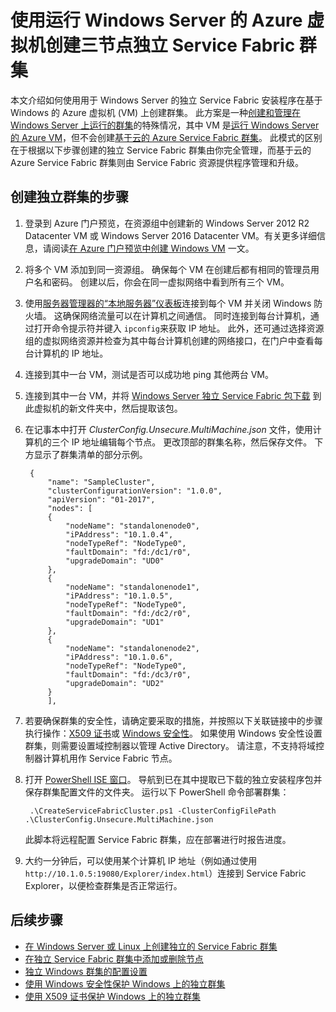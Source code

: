 <properties
    pageTitle="使用运行 Windows 的 Azure VM 创建独立群集 | Azure"
    description="了解如何创建和管理运行 Windows Server 的 Azure 虚拟机上的 Azure Service Fabric 群集。"
    services="service-fabric"
    documentationcenter=".net"
    author="rwike77"
    manager="timlt"
    editor="" />
<tags
    ms.assetid="7eeb40d2-fb22-4a77-80ca-f1b46b22edbc"
    ms.service="service-fabric"
    ms.devlang="dotnet"
    ms.topic="article"
    ms.tgt_pltfrm="NA"
    ms.workload="NA"
    ms.date="03/24/2017"
    wacn.date="05/15/2017"
    ms.author="ryanwi;chackdan"
    ms.translationtype="Human Translation"
    ms.sourcegitcommit="457fc748a9a2d66d7a2906b988e127b09ee11e18"
    ms.openlocfilehash="0b59fc74b8ea29f7b6d9d487e541a11f4c08fbce"
    ms.contentlocale="zh-cn"
    ms.lasthandoff="05/05/2017" />

# <a name="create-a-three-node-standalone-service-fabric-cluster-with-azure-virtual-machines-running-windows-server"></a>使用运行 Windows Server 的 Azure 虚拟机创建三节点独立 Service Fabric 群集
本文介绍如何使用用于 Windows Server 的独立 Service Fabric 安装程序在基于 Windows 的 Azure 虚拟机 (VM) 上创建群集。 此方案是一种[创建和管理在 Windows Server 上运行的群集](/documentation/articles/service-fabric-cluster-creation-for-windows-server/)的特殊情况，其中 VM 是[运行 Windows Server 的 Azure VM](/documentation/articles/virtual-machines-windows-hero-tutorial/)，但不会创建[基于云的 Azure Service Fabric 群集](/documentation/articles/service-fabric-cluster-creation-via-portal/)。 此模式的区别在于根据以下步骤创建的独立 Service Fabric 群集由你完全管理，而基于云的 Azure Service Fabric 群集则由 Service Fabric 资源提供程序管理和升级。

## <a name="steps-to-create-the-standalone-cluster"></a>创建独立群集的步骤
1. 登录到 Azure 门户预览，在资源组中创建新的 Windows Server 2012 R2 Datacenter VM 或 Windows Server 2016 Datacenter VM。有关更多详细信息，请阅读[在 Azure 门户预览中创建 Windows VM](/documentation/articles/virtual-machines-windows-hero-tutorial/) 一文。
2. 将多个 VM 添加到同一资源组。 确保每个 VM 在创建后都有相同的管理员用户名和密码。 创建以后，你会在同一虚拟网络中看到所有三个 VM。
3. 使用[服务器管理器的“本地服务器”仪表板](https://technet.microsoft.com/zh-cn/library/jj134147.aspx)连接到每个 VM 并关闭 Windows 防火墙。 这确保网络流量可以在计算机之间通信。 同时连接到每台计算机，通过打开命令提示符并键入 `ipconfig`来获取 IP 地址。 此外，还可通过选择资源组的虚拟网络资源并检查为其中每台计算机创建的网络接口，在门户中查看每台计算机的 IP 地址。
4. 连接到其中一台 VM，测试是否可以成功地 ping 其他两台 VM。
5. 连接到其中一台 VM，并将 [Windows Server 独立 Service Fabric 包下载](http://go.microsoft.com/fwlink/?LinkId=730690) 到此虚拟机的新文件夹中，然后提取该包。
6. 在记事本中打开 *ClusterConfig.Unsecure.MultiMachine.json* 文件，使用计算机的三个 IP 地址编辑每个节点。 更改顶部的群集名称，然后保存文件。  下方显示了群集清单的部分示例。

        {
            "name": "SampleCluster",
            "clusterConfigurationVersion": "1.0.0",
            "apiVersion": "01-2017",
            "nodes": [
            {
                "nodeName": "standalonenode0",
                "iPAddress": "10.1.0.4",
                "nodeTypeRef": "NodeType0",
                "faultDomain": "fd:/dc1/r0",
                "upgradeDomain": "UD0"
            },
            {
                "nodeName": "standalonenode1",
                "iPAddress": "10.1.0.5",
                "nodeTypeRef": "NodeType0",
                "faultDomain": "fd:/dc2/r0",
                "upgradeDomain": "UD1"
            },
            {
                "nodeName": "standalonenode2",
                "iPAddress": "10.1.0.6",
                "nodeTypeRef": "NodeType0",
                "faultDomain": "fd:/dc3/r0",
                "upgradeDomain": "UD2"
            }
            ],

7. 若要确保群集的安全性，请确定要采取的措施，并按照以下关联链接中的步骤执行操作：[X509 证书](/documentation/articles/service-fabric-windows-cluster-x509-security/)或 [Windows 安全性](/documentation/articles/service-fabric-windows-cluster-windows-security/)。 如果使用 Windows 安全性设置群集，则需要设置域控制器以管理 Active Directory。 请注意，不支持将域控制器计算机用作 Service Fabric 节点。
8. 打开 [PowerShell ISE 窗口](https://msdn.microsoft.com/zh-cn/powershell/scripting/core-powershell/ise/introducing-the-windows-powershell-ise)。 导航到已在其中提取已下载的独立安装程序包并保存群集配置文件的文件夹。 运行以下 PowerShell 命令部署群集：


    	.\CreateServiceFabricCluster.ps1 -ClusterConfigFilePath .\ClusterConfig.Unsecure.MultiMachine.json

    此脚本将远程配置 Service Fabric 群集，应在部署进行时报告进度。

9. 大约一分钟后，可以使用某个计算机 IP 地址（例如通过使用 `http://10.1.0.5:19080/Explorer/index.html`）连接到 Service Fabric Explorer，以便检查群集是否正常运行。 

## <a name="next-steps"></a>后续步骤
* [在 Windows Server 或 Linux 上创建独立的 Service Fabric 群集](/documentation/articles/service-fabric-deploy-anywhere/)
* [在独立 Service Fabric 群集中添加或删除节点](/documentation/articles/service-fabric-cluster-windows-server-add-remove-nodes/)
* [独立 Windows 群集的配置设置](/documentation/articles/service-fabric-cluster-manifest/)
* [使用 Windows 安全性保护 Windows 上的独立群集](/documentation/articles/service-fabric-windows-cluster-windows-security/)
* [使用 X509 证书保护 Windows 上的独立群集](/documentation/articles/service-fabric-windows-cluster-x509-security/)
<!--Update_Description:update steps with new sample scripts;add anchors to subtitles-->